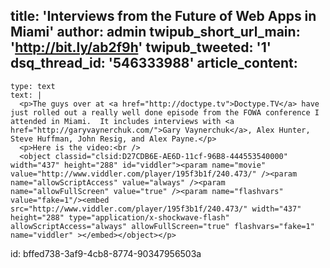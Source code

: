 title: 'Interviews from the Future of Web Apps in Miami'
author: admin
twipub_short_url_main: 'http://bit.ly/ab2f9h'
twipub_tweeted: '1'
dsq_thread_id: '546333988'
article_content:
  -
    type: text
    text: |
      <p>The guys over at <a href="http://doctype.tv">Doctype.TV</a> have just rolled out a really well done episode from the FOWA conference I attended in Miami.  It includes interviews with <a href="http://garyvaynerchuk.com/">Gary Vaynerchuk</a>, Alex Hunter, Steve Huffman, John Resig, and Alex Payne.</p>
      <p>Here is the video:<br />
      <object classid="clsid:D27CDB6E-AE6D-11cf-96B8-444553540000" width="437" height="288" id="viddler"><param name="movie" value="http://www.viddler.com/player/195f3b1f/240.473/" /><param name="allowScriptAccess" value="always" /><param name="allowFullScreen" value="true" /><param name="flashvars" value="fake=1"/><embed src="http://www.viddler.com/player/195f3b1f/240.473/" width="437" height="288" type="application/x-shockwave-flash" allowScriptAccess="always" allowFullScreen="true" flashvars="fake=1" name="viddler" ></embed></object></p>
      
id: bffed738-3af9-4cb8-8774-90347956503a
